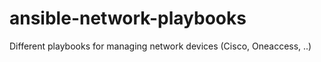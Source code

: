 # ansible-network-playbooks
Different playbooks for managing network devices (Cisco, Oneaccess, ..)
